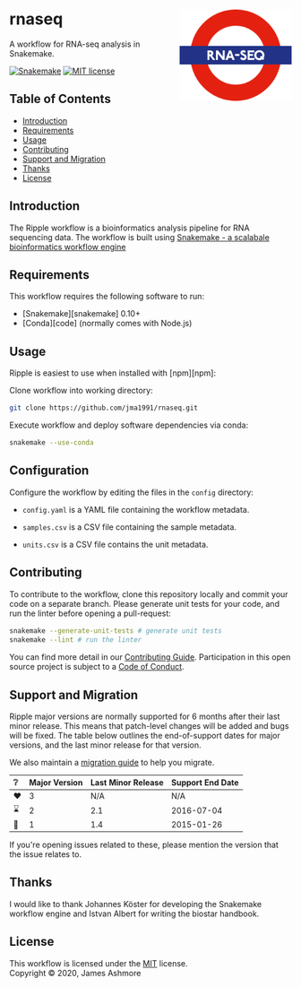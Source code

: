 # rnaseq <img align="right" width="200" src="images/roundel.png">

A workflow for RNA-seq analysis in Snakemake.

[![Snakemake][shield-snakemake]](https://snakemake.readthedocs.io)
[![MIT license][shield-license]](https://choosealicense.com/licenses/mit)

Table of Contents
-----------------

  * [Introduction](#introduction)
  * [Requirements](#requirements)
  * [Usage](#usage)
  * [Contributing](#contributing)
  * [Support and Migration](#support-and-migration)
  * [Thanks](#thanks)
  * [License](#license)

Introduction
------------

The Ripple workflow is a bioinformatics analysis pipeline for RNA sequencing data. The workflow is built using [Snakemake - a scalabale bioinformatics workflow engine](https://doi.org/10.1093/bioinformatics/bts480)


Requirements
------------

This workflow requires the following software to run:

  * [Snakemake][snakemake] 0.10+
  * [Conda][code] (normally comes with Node.js)

Usage
-----


Ripple is easiest to use when installed with [npm][npm]:


Clone workflow into working directory:

```sh
git clone https://github.com/jma1991/rnaseq.git
```

Execute workflow and deploy software dependencies via conda:

```sh
snakemake --use-conda
```

Configuration
-------------

Configure the workflow by editing the files in the `config` directory:

- `config.yaml` is a YAML file containing the workflow metadata.

- `samples.csv` is a CSV file containing the sample metadata.

- `units.csv` is a CSV file contains the unit metadata.

Contributing
------------

To contribute to the workflow, clone this repository locally and commit your code on a separate branch. Please generate unit tests for your code, and run the linter before opening a pull-request:

```sh
snakemake --generate-unit-tests # generate unit tests
snakemake --lint # run the linter
```

You can find more detail in our [Contributing Guide](#). Participation in this open source project is subject to a [Code of Conduct](#).


Support and Migration
---------------------

Ripple major versions are normally supported for 6 months after their last minor release. This means that patch-level changes will be added and bugs will be fixed. The table below outlines the end-of-support dates for major versions, and the last minor release for that version.

We also maintain a [migration guide](#) to help you migrate.

| :grey_question: | Major Version | Last Minor Release | Support End Date |
| :-------------- | :------------ | :----------------- | :--------------- |
| :heart:         | 3             | N/A                | N/A              |
| :hourglass:     | 2             | 2.1                | 2016-07-04       |
| :no_entry_sign: | 1             | 1.4                | 2015-01-26       |

If you're opening issues related to these, please mention the version that the issue relates to.


Thanks
------

I would like to thank Johannes Köster for developing the Snakemake workflow engine and Istvan Albert for writing the biostar handbook.

License
-------

This workflow is licensed under the [MIT](#) license.  
Copyright &copy; 2020, James Ashmore


[shield-snakemake]: https://img.shields.io/badge/snakemake-≥5.6.0-brightgreen.svg
[shield-license]: https://img.shields.io/badge/license-MIT-blue.svg
